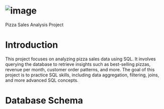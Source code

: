 # ![image](https://github.com/user-attachments/assets/3ddcc989-c78f-41f2-90b7-b2e85e15ba3f)
Pizza Sales Analysis Project

# Introduction
This project focuses on analyzing pizza sales data using SQL. It involves querying the database to retrieve insights such as best-selling pizzas, revenue per month, customer order patterns, and more. The goal of this project is to practice SQL skills, including data aggregation, filtering, joins, and more advanced SQL concepts.

# Database Schema


